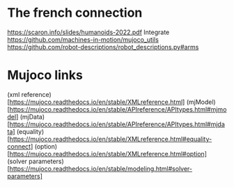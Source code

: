 # The french connection
https://scaron.info/slides/humanoids-2022.pdf
Integrate https://github.com/machines-in-motion/mujoco_utils
https://github.com/robot-descriptions/robot_descriptions.py#arms

# Mujoco links
(xml reference)[https://mujoco.readthedocs.io/en/stable/XMLreference.html]
(mjModel)[https://mujoco.readthedocs.io/en/stable/APIreference/APItypes.html#mjmodel]
(mjData)[https://mujoco.readthedocs.io/en/stable/APIreference/APItypes.html#mjdata]
(equality)[https://mujoco.readthedocs.io/en/stable/XMLreference.html#equality-connect]
(option)[https://mujoco.readthedocs.io/en/stable/XMLreference.html#option]
(solver parameters)[https://mujoco.readthedocs.io/en/stable/modeling.html#solver-parameters]

